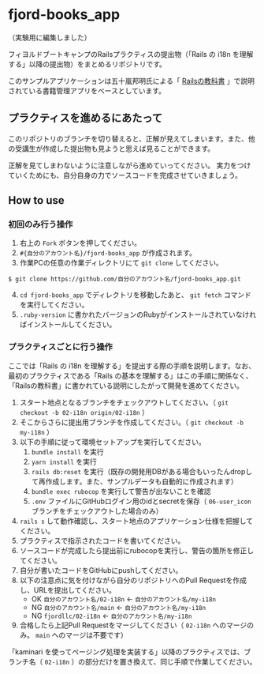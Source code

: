 # fjord-books_app

（実験用に編集しました）

フィヨルドブートキャンプのRailsプラクティスの提出物（「Rails の i18n を理解する」以降の提出物）をまとめるリポジトリです。

このサンプルアプリケーションは五十嵐邦明氏による「 [Railsの教科書](http://igarashikuniaki.net/rails_textbook/) 」で説明されている書籍管理アプリをベースとしています。

## プラクティスを進めるにあたって

このリポジトリのブランチを切り替えると、正解が見えてしまいます。また、他の受講生が作成した提出物も見ようと思えば見ることができます。

正解を見てしまわないように注意しながら進めていってください。 実力をつけていくためにも、自分自身の力でソースコードを完成させていきましょう。

## How to use

### 初回のみ行う操作

1. 右上の `Fork` ボタンを押してください。
2. `#{自分のアカウント名}/fjord-books_app` が作成されます。
3. 作業PCの任意の作業ディレクトリにて `git clone` してください。

```
$ git clone https://github.com/自分のアカウント名/fjord-books_app.git
```

4. `cd fjord-books_app` でディレクトリを移動したあと、 `git fetch` コマンドを実行してください。
5. `.ruby-version` に書かれたバージョンのRubyがインストールされていなければインストールしてください。

### プラクティスごとに行う操作

ここでは「Rails の i18n を理解する」を提出する際の手順を説明します。なお、最初のプラクティスである「Rails の基本を理解する」はこの手順に関係なく、「Railsの教科書」に書かれている説明にしたがって開発を進めてください。

1. スタート地点となるブランチをチェックアウトしてください。（ `git checkout -b 02-i18n origin/02-i18n` ）
2. そこからさらに提出用ブランチを作成してください。（ `git checkout -b my-i18n` ）
3. 以下の手順に従って環境セットアップを実行してください。
    1. `bundle install` を実行
    2. `yarn install` を実行
    3. `rails db:reset` を実行（既存の開発用DBがある場合もいったんdropして再作成します。また、サンプルデータも自動的に作成されます）
    4. `bundle exec rubocop` を実行して警告が出ないことを確認
    5. `.env` ファイルにGitHubログイン用のidとsecretを保存（ `06-user_icon` ブランチをチェックアウトした場合のみ）
4. `rails s` して動作確認し、スタート地点のアプリケーション仕様を把握してください。
5. プラクティスで指示されたコードを書いてください。
6. ソースコードが完成したら提出前にrubocopを実行し、警告の箇所を修正してください。
7. 自分が書いたコードをGitHubにpushしてください。
8. 以下の注意点に気を付けながら自分のリポジトリへのPull Requestを作成し、URLを提出してください。
    - OK `自分のアカウント名/02-i18n` ← `自分のアカウント名/my-i18n`
    - NG `自分のアカウント名/main` ← `自分のアカウント名/my-i18n`
    - NG `fjordllc/02-i18n` ← `自分のアカウント名/my-i18n`
9. 合格したら上記Pull Requestをマージしてください（ `02-i18n` へのマージのみ。 `main` へのマージは不要です）

「kaminari を使ってページング処理を実装する」以降のプラクティスでは、ブランチ名（ `02-i18n` ）の部分だけを置き換えて、同じ手順で作業してください。
